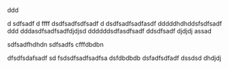 ddd

d
sdfsadf
d
ffff
dsdfsadfsdfsadf
d
dsdfsadfsadfasdf
dddddhdhddsfsdfsadf
ddd
dddasdfsadfsadfdjdjsd
ddddddsdfasdfsadf
ddsdfsadf
djdjdj
assad

sdfsadfhdhdn
sdfsadfs
cfffdbdbn

dfsdfsdafsadf
sd
fsdsdfsadfsadfsa
dsfdbdbdb
dsfadfsdfadf
dssdsd
dhdjdj

